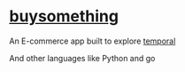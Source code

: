 # [buysomething](http://buysomething.vercel.app/)

An E-commerce app built to explore [temporal](https://temporal.io/)

And other languages like Python and go
